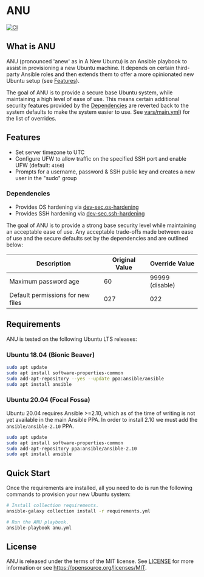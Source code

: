 # ANU

[![CI](https://github.com/MitchellCash/ansible-anu/actions/workflows/ci.yml/badge.svg)](https://github.com/MitchellCash/ansible-anu/actions/workflows/ci.yml)

## What is ANU

ANU (pronounced 'anew' as in A New Ubuntu) is an Ansible playbook to assist in provisioning a new
Ubuntu machine. It depends on certain third-party Ansible roles and then extends them to offer
a more opinionated new Ubuntu setup (see [Features](#features)).

The goal of ANU is to provide a secure base Ubuntu system, while maintaining a high level of ease
of use. This means certain additional security features provided by the
[Dependencies](#dependencies) are reverted back to the system defaults to make the system easier to
use. See [vars/main.yml](vars/main.yml)) for the list of overrides.

## Features

* Set server timezone to UTC
* Configure UFW to allow traffic on the specified SSH port and enable UFW (default: `4160`)
* Prompts for a username, password & SSH public key and creates a new user in the "sudo" group

### Dependencies

* Provides OS hardening via [dev-sec.os-hardening](https://github.com/dev-sec/ansible-collection-hardening/tree/master/roles/os_hardening)
* Provides SSH hardening via [dev-sec.ssh-hardening](https://github.com/dev-sec/ansible-collection-hardening/tree/master/roles/ssh_hardening)

The goal of ANU is to provide a strong base security level while maintaining an acceptable ease of
use. Any acceptable trade-offs made between ease of use  and the secure defaults set by the
dependencies and are outlined below:

| Description                        | Original Value | Override Value  |
| ---------------------------------- | -------------- | --------------- |
| Maximum password age               | 60             | 99999 (disable) |
| Default permissions for new files  | 027            | 022             |

## Requirements

ANU is tested on the following Ubuntu LTS releases:

### Ubuntu 18.04 (Bionic Beaver)

```sh
sudo apt update
sudo apt install software-properties-common
sudo add-apt-repository --yes --update ppa:ansible/ansible
sudo apt install ansible
```

### Ubuntu 20.04 (Focal Fossa)

Ubuntu 20.04 requires Ansible >=2.10, which as of the time of writing is not yet available in the
main Ansible PPA. In order to install 2.10 we must add the `ansible/ansible-2.10` PPA.

```sh
sudo apt update
sudo apt install software-properties-common
sudo add-apt-repository ppa:ansible/ansible-2.10
sudo apt install ansible
```

## Quick Start

Once the requirements are installed, all you need to do is run the following commands to provision
your new Ubuntu system:

```sh
# Install collection requirements.
ansible-galaxy collection install -r requirements.yml

# Run the ANU playbook.
ansible-playbook anu.yml
```

## License

ANU is released under the terms of the MIT license. See [LICENSE](LICENSE) for more information or
see https://opensource.org/licenses/MIT.
